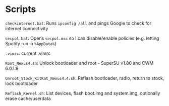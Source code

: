 Scripts
=======

`checkinternet.bat`: Runs `ipconfig /all` and pings Google to check for internet connectivity

`secpol.bat`: Opens `secpol.msc` so I can disable/enable policies (e.g. letting Spotify run in `%AppData%`)

`.vimrc`: current .vimrc

`Root_Nexus4.sh`: Unlock bootloader and root - SuperSU v1.80 and CWM 6.0.1.9

`Unroot_Stock_KitKat_Nexus4.4.sh`: Reflash bootloader, radio, return to stock, lock bootloader

`Reflash_Kernel.sh`: List devices, flash boot.img and system.img, optionally erase cache/userdata
